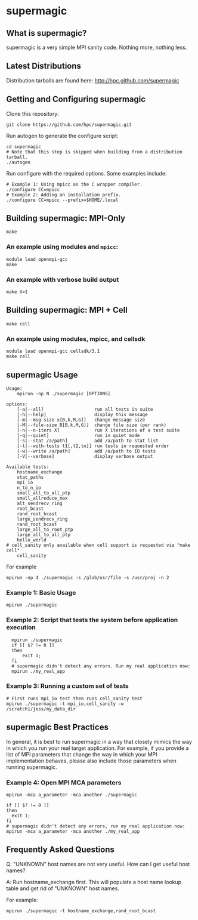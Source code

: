 # supermagic

## What is supermagic?
supermagic is a very simple MPI sanity code. Nothing more, nothing less.

## Latest Distributions
Distribution tarballs are found here: http://hpc.github.com/supermagic

## Getting and Configuring supermagic
Clone this repository:
```shell
git clone https://github.com/hpc/supermagic.git
```

Run autogen to generate the configure script:
```shell
cd supermagic
# Note that this step is skipped when building from a distribution tarball.
./autogen
```

Run configure with the required options. Some examples include:
```shell
# Example 1: Using mpicc as the C wrapper compiler.
./configure CC=mpicc
# Example 2: Adding an installation prefix.
./configure CC=mpicc --prefix=$HOME/.local
```

## Building supermagic: MPI-Only
```shell
make
```

### An example using modules and `mpicc`:
```shell
module load openmpi-gcc
make
```

### An example with verbose build output
```shell
make V=1
```

## Building supermagic: MPI + Cell
```shell
make cell
```

### An example using modules, mpicc, and cellsdk
```shell
module load openmpi-gcc cellsdk/3.1
make cell
```

## supermagic Usage
```
Usage:
    mpirun -np N ./supermagic [OPTIONS]

options:
    [-a|--all]                   run all tests in suite
    [-h|--help]                  display this message
    [-m|--msg-size x[B,k,M,G]]   change message size
    [-M|--file-size B[B,k,M,G]]  change file size (per rank)
    [-n|--n-iters X]             run X iterations of a test suite
    [-q|--quiet]                 run in quiet mode
    [-s|--stat /a/path]          add /a/path to stat list
    [-t|--with-tests t1[,t2,tn]] run tests in requested order
    [-w|--write /a/path]         add /a/path to IO tests
    [-V|--verbose]               display verbose output

Available tests:
    hostname_exchange
    stat_paths
    mpi_io
    n_to_n_io
    small_all_to_all_ptp
    small_allreduce_max
    alt_sendrecv_ring
    root_bcast
    rand_root_bcast
    large_sendrecv_ring
    rand_root_bcast
    large_all_to_root_ptp
    large_all_to_all_ptp
    hello_world
# cell_sanity only available when cell support is requested via "make cell"
    cell_sanity
```

For example
```shell
mpirun -np 4 ./supermagic -s /glob/usr/file -s /usr/proj -n 2
  ```

### Example 1: Basic Usage
```shell
mpirun ./supermagic
```

### Example 2: Script that tests the system before application execution
```shell
  mpirun ./supermagic
  if [[ $? != 0 ]]
  then
      exit 1;
  fi
  # supermagic didn't detect any errors. Run my real application now:
  mpirun ./my_real_app
```

### Example 3: Running a custom set of tests
```shell
# First runs mpi_io test then runs cell_sanity test
mpirun ./supermagic -t mpi_io,cell_sanity -w /scratch1/jess/my_data_dir
```

## supermagic Best Practices
In general, it is best to run supermagic in a way that closely mimics the way in
which you run your real target application.  For example, if you provide a list
of MPI parameters that change the way in which your MPI implementation behaves,
please also include those parameters when running supermagic.

### Example 4: Open MPI MCA parameters
```shell
mpirun -mca a_parameter -mca another ./supermagic

if [[ $? != 0 ]]
then
  exit 1;
fi
# supermagic didn't detect any errors, run my real application now:
mpirun -mca a_parameter -mca another ./my_real_app
```

## Frequently Asked Questions

Q: "UNKNOWN" host names are not very useful.  How can I get useful host names?

A: Run hostname_exchange first.  This will populate a host name lookup table and
get rid of "UNKNOWN" host names.

For example:
```shell
mpirun ./supermagic -t hostname_exchange,rand_root_bcast
```
